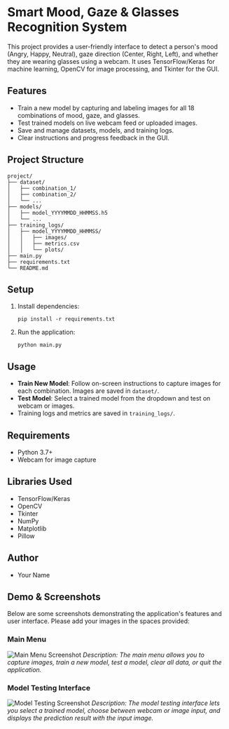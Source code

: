 # Smart Mood, Gaze & Glasses Recognition System

This project provides a user-friendly interface to detect a person's mood (Angry, Happy, Neutral), gaze direction (Center, Right, Left), and whether they are wearing glasses using a webcam. It uses TensorFlow/Keras for machine learning, OpenCV for image processing, and Tkinter for the GUI.

## Features
- Train a new model by capturing and labeling images for all 18 combinations of mood, gaze, and glasses.
- Test trained models on live webcam feed or uploaded images.
- Save and manage datasets, models, and training logs.
- Clear instructions and progress feedback in the GUI.

## Project Structure
```
project/
├── dataset/
│   ├── combination_1/
│   ├── combination_2/
│   └── ...
├── models/
│   ├── model_YYYYMMDD_HHMMSS.h5
│   └── ...
├── training_logs/
│   ├── model_YYYYMMDD_HHMMSS/
│   │   ├── images/
│   │   ├── metrics.csv
│   │   └── plots/
├── main.py
├── requirements.txt
└── README.md
```

## Setup
1. Install dependencies:
   ```
   pip install -r requirements.txt
   ```
2. Run the application:
   ```
   python main.py
   ```

## Usage
- **Train New Model**: Follow on-screen instructions to capture images for each combination. Images are saved in `dataset/`.
- **Test Model**: Select a trained model from the dropdown and test on webcam or images.
- Training logs and metrics are saved in `training_logs/`.

## Requirements
- Python 3.7+
- Webcam for image capture

## Libraries Used
- TensorFlow/Keras
- OpenCV
- Tkinter
- NumPy
- Matplotlib
- Pillow

## Author
- Your Name

## Demo & Screenshots

Below are some screenshots demonstrating the application's features and user interface. Please add your images in the spaces provided:

### Main Menu
![Main Menu Screenshot](path/to/main_menu_screenshot.png)
*Description: The main menu allows you to capture images, train a new model, test a model, clear all data, or quit the application.*

### Model Testing Interface
![Model Testing Screenshot](path/to/model_testing_screenshot.png)
*Description: The model testing interface lets you select a trained model, choose between webcam or image input, and displays the prediction result with the input image.*